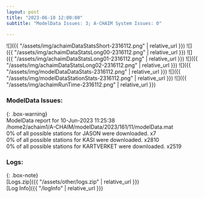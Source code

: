 ```yaml
---
layout: post
title: "2023-06-10 12:00:00"
subtitle: "ModelData Issues: 3; A-CHAIM System Issues: 0"

---
```


![]({{ "/assets/img/achaimDataStatsShort-2316112.png" | relative_url }})
![]({{ "/assets/img/achaimDataStatsLong00-2316112.png" | relative_url }})
![]({{ "/assets/img/achaimDataStatsLong01-2316112.png" | relative_url }})
![]({{ "/assets/img/achaimDataStatsLong02-2316112.png" | relative_url }})
![]({{ "/assets/img/modelDataDataStats-2316112.png" | relative_url }})
![]({{ "/assets/img/modelDataStationStats-2316112.png" | relative_url }})
![]({{ "/assets/img/achaimRunTime-2316112.png" | relative_url }})


### ModelData Issues:  
  
{: .box-warning}  
 ModelData report for 10-Jun-2023 11:25:38   
 /home2/achaim1/A-CHAIM/modelData/2023/161/11/modelData.mat   
 0% of all possible stations for JASON were downloaded. x7   
 0% of all possible stations for KASI were downloaded. x2810   
 0% of all possible stations for KARTVERKET were downloaded. x2519   
  


### Logs:  
  
{: .box-note}  
[Logs.zip]({{ "/assets/other/logs.zip" | relative_url }})  
[Log Info]({{ "/logInfo" | relative_url }})  
